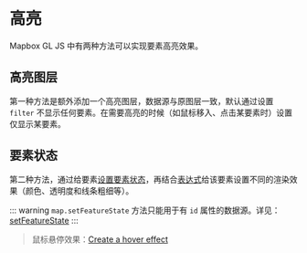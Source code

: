 # 高亮

Mapbox GL JS 中有两种方法可以实现要素高亮效果。

## 高亮图层

第一种方法是额外添加一个高亮图层，数据源与原图层一致，默认通过设置 `filter` 不显示任何要素。在需要高亮的时候（如鼠标移入、点击某要素时）设置仅显示某要素。

<ClientOnly>
  <common-code-view name="starter-tutorials-highlight-1"/>
</ClientOnly>

## 要素状态

第二种方法，通过给要素[设置要素状态](https://docs.mapbox.com/mapbox-gl-js/api/map/#map#setfeaturestate)，再结合[表达式](https://docs.mapbox.com/mapbox-gl-js/style-spec/expressions/#feature-state)给该要素设置不同的渲染效果（颜色、透明度和线条粗细等）。

::: warning
`map.setFeatureState` 方法只能用于有 `id` 属性的数据源。详见：[setFeatureState](https://docs.mapbox.com/mapbox-gl-js/api/map/#map#setfeaturestate)
:::

<ClientOnly>
  <common-code-view name="starter-tutorials-highlight-2"/>
</ClientOnly>

> 鼠标悬停效果：[Create a hover effect](http://localhost:8080/mapbox-gl-js-cookbook/data/point/symbol.html)

